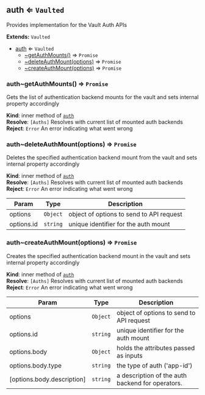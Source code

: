 <a name="module_auth"></a>
## auth ⇐ <code>Vaulted</code>
Provides implementation for the Vault Auth APIs

**Extends:** <code>Vaulted</code>  

* [auth](#module_auth) ⇐ <code>Vaulted</code>
    * [~getAuthMounts()](#module_auth..getAuthMounts) ⇒ <code>Promise</code>
    * [~deleteAuthMount(options)](#module_auth..deleteAuthMount) ⇒ <code>Promise</code>
    * [~createAuthMount(options)](#module_auth..createAuthMount) ⇒ <code>Promise</code>

<a name="module_auth..getAuthMounts"></a>
### auth~getAuthMounts() ⇒ <code>Promise</code>
Gets the list of authentication backend mounts for the vault and sets internal property accordingly

**Kind**: inner method of <code>[auth](#module_auth)</code>  
**Resolve**: <code>[Auths]</code> Resolves with current list of mounted auth backends  
**Reject**: <code>Error</code> An error indicating what went wrong  
<a name="module_auth..deleteAuthMount"></a>
### auth~deleteAuthMount(options) ⇒ <code>Promise</code>
Deletes the specified authentication backend mount from the vault and sets internal property accordingly

**Kind**: inner method of <code>[auth](#module_auth)</code>  
**Resolve**: <code>[Auths]</code> Resolves with current list of mounted auth backends  
**Reject**: <code>Error</code> An error indicating what went wrong  

| Param | Type | Description |
| --- | --- | --- |
| options | <code>Object</code> | object of options to send to API request |
| options.id | <code>string</code> | unique identifier for the auth mount |

<a name="module_auth..createAuthMount"></a>
### auth~createAuthMount(options) ⇒ <code>Promise</code>
Creates the specified authentication backend mount in the vault and sets internal property accordingly

**Kind**: inner method of <code>[auth](#module_auth)</code>  
**Resolve**: <code>[Auths]</code> Resolves with current list of mounted auth backends  
**Reject**: <code>Error</code> An error indicating what went wrong  

| Param | Type | Description |
| --- | --- | --- |
| options | <code>Object</code> | object of options to send to API request |
| options.id | <code>string</code> | unique identifier for the auth mount |
| options.body | <code>Object</code> | holds the attributes passed as inputs |
| options.body.type | <code>string</code> | the type of auth ('app-id') |
| [options.body.description] | <code>string</code> | a description of the auth backend for operators. |

